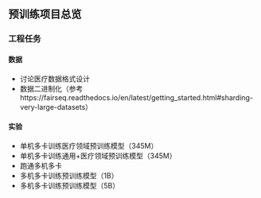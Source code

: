 ## 预训练项目总览

### 工程任务

#### 数据

* 讨论医疗数据格式设计
* 数据二进制化（参考https://fairseq.readthedocs.io/en/latest/getting_started.html#sharding-very-large-datasets）

#### 实验

* 单机多卡训练医疗领域预训练模型（345M）
* 单机多卡训练通用+医疗领域预训练模型（345M）
* 跑通多机多卡
* 多机多卡训练预训练模型（1B）
* 多机多卡训练预训练模型（5B）



